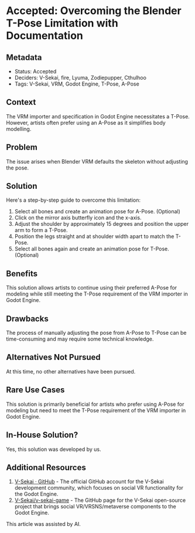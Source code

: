 # Accepted: Overcoming the Blender T-Pose Limitation with Documentation

## Metadata

- Status: Accepted
- Deciders: V-Sekai, fire, Lyuma, Zodiepupper, Cthulhoo
- Tags: V-Sekai, VRM, Godot Engine, T-Pose, A-Pose

## Context

The VRM importer and specification in Godot Engine necessitates a T-Pose. However, artists often prefer using an A-Pose as it simplifies body modelling.

## Problem

The issue arises when Blender VRM defaults the skeleton without adjusting the pose.

## Solution

Here's a step-by-step guide to overcome this limitation:

1. Select all bones and create an animation pose for A-Pose. (Optional)
2. Click on the mirror axis butterfly icon and the x-axis.
3. Adjust the shoulder by approximately 15 degrees and position the upper arm to form a T-Pose.
4. Position the legs straight and at shoulder width apart to match the T-Pose.
5. Select all bones again and create an animation pose for T-Pose. (Optional)

## Benefits

This solution allows artists to continue using their preferred A-Pose for modeling while still meeting the T-Pose requirement of the VRM importer in Godot Engine.

## Drawbacks

The process of manually adjusting the pose from A-Pose to T-Pose can be time-consuming and may require some technical knowledge.

## Alternatives Not Pursued

At this time, no other alternatives have been pursued.

## Rare Use Cases

This solution is primarily beneficial for artists who prefer using A-Pose for modeling but need to meet the T-Pose requirement of the VRM importer in Godot Engine.

## In-House Solution?

Yes, this solution was developed by us.

## Additional Resources

1. [V-Sekai · GitHub](https://github.com/v-sekai) - The official GitHub account for the V-Sekai development community, which focuses on social VR functionality for the Godot Engine.
2. [V-Sekai/v-sekai-game](https://github.com/v-sekai/v-sekai-game) - The GitHub page for the V-Sekai open-source project that brings social VR/VRSNS/metaverse components to the Godot Engine.

This article was assisted by AI.

